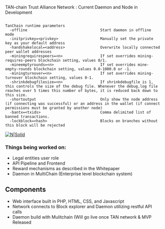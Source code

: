TAN-chain
Trust Alliance Network : Current Daemon and Node in Development

```

TanChain runtime parameters
  -offline                                 Start daemon in offline mode
  -initprivkey=<privkey>                   Manually set the private key as your default address
  -handshakelocal=<address>                Overwrite locally connected peer wallet addresses
  -miningrequirespeers=<n>                 If set overrides mining-requires-peers blockchain setting, values 0/1.
  -mineemptyrounds=<n>                     If set overrides mine-empty-rounds blockchain setting, values 0.0-1000.0 or -1.
  -miningturnover=<n>                      If set overrides mining-turnover blockchain setting, values 0-1.
  -shrinkdebugfilesize=<n>                 If shrinkdebugfile is 1, this controls the size of the debug file. Whenever the debug.log file reaches over 5 times this number of bytes, it is reduced back down to this size.
  -shortoutput                             Only show the node address (if connecting was successful) or an address in the wallet (if connect permissions must be granted by another node)
  -bantx=<txids>                           Comma delimited list of banned transactions.
  -lockblock=<hash>                        Blocks on branches without this block will be rejected

```  

[![N|Solid](https://pbs.twimg.com/media/DbQzMY-U8AAdXQI.jpg)](https://safehaven.io)

### Things being worked on:
  - Legal entities user role
  - API Pipeline and Frontend
  - Reward mechanisms as described in the Whitepaper
  - Daemon in MultiChain (Enterprise level blockchain system)
  
  ## Components
  - Web interface built in PHP, HTML, CSS, and Javascript
  - Network connects to Block explorer and Daemon utilizing restful API calls
  - Daemon build with Mulitchain (Will go live once TAN network & MVP Released
